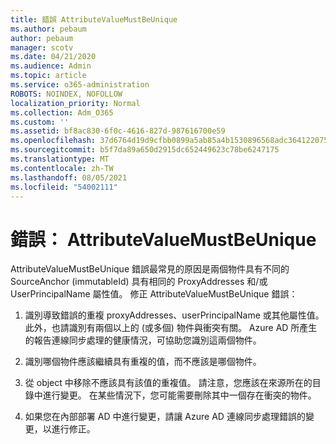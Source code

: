 ```yaml
---
title: 錯誤 AttributeValueMustBeUnique
ms.author: pebaum
author: pebaum
manager: scotv
ms.date: 04/21/2020
ms.audience: Admin
ms.topic: article
ms.service: o365-administration
ROBOTS: NOINDEX, NOFOLLOW
localization_priority: Normal
ms.collection: Adm_O365
ms.custom: ''
ms.assetid: bf8ac830-6f0c-4616-827d-987616700e59
ms.openlocfilehash: 37d6764d19d9cfbb0899a5ab85a4b1530896568adc364122075b7d6f2a32970a
ms.sourcegitcommit: b5f7da89a650d2915dc652449623c78be6247175
ms.translationtype: MT
ms.contentlocale: zh-TW
ms.lasthandoff: 08/05/2021
ms.locfileid: "54002111"
---
```

# <a name="error-attributevaluemustbeunique"></a>錯誤： AttributeValueMustBeUnique

AttributeValueMustBeUnique 錯誤最常見的原因是兩個物件具有不同的 SourceAnchor (immutableId) 具有相同的 ProxyAddresses 和/或 UserPrincipalName 屬性值。 修正 AttributeValueMustBeUnique 錯誤：
  
1. 識別導致錯誤的重複 proxyAddresses、userPrincipalName 或其他屬性值。 此外，也請識別有兩個以上的 (或多個) 物件與衝突有關。 Azure AD 所產生的報告連線同步處理的健康情況，可協助您識別這兩個物件。
    
2. 識別哪個物件應該繼續具有重複的值，而不應該是哪個物件。
    
3. 從 object 中移除不應該具有該值的重複值。 請注意，您應該在來源所在的目錄中進行變更。 在某些情況下，您可能需要刪除其中一個存在衝突的物件。
    
4. 如果您在內部部署 AD 中進行變更，請讓 Azure AD 連線同步處理錯誤的變更，以進行修正。
    

